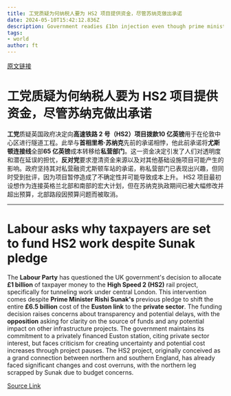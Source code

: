 ```yaml
---
title: 工党质疑为何纳税人要为 HS2 项目提供资金，尽管苏纳克做出承诺
date: 2024-05-10T15:42:12.836Z
description: Government readies £1bn injection even though prime minister said last year private sector would cover Euston costs
tags: 
- world
author: ft
---
```


[原文链接](https://ft.com/content/105b3a32-169e-417e-8f61-742e02ea69e0)

# 工党质疑为何纳税人要为 HS2 项目提供资金，尽管苏纳克做出承诺

**工党**质疑英国政府决定向**高速铁路 2 号（HS2）**项目拨款**10 亿英镑**用于在伦敦中心区进行隧道工程。此举与**首相里希·苏纳克**先前的承诺相悖，他此前承诺将**尤斯顿连接线**全部**65 亿英镑**成本转移给**私营部门**。这一资金决定引发了人们对透明度和潜在延误的担忧，**反对党**要求澄清资金来源以及对其他基础设施项目可能产生的影响。政府坚持其对私营融资尤斯顿车站的承诺，称私营部门已表现出兴趣，但同时受到批评，因为项目暂停造成了不确定性并可能导致成本上升。 HS2 项目最初设想作为连接英格兰北部和南部的宏大计划，但在苏纳克执政期间已被大幅修改并超出预算，北部路段因预算问题而被取消。

---

# Labour asks why taxpayers are set to fund HS2 work despite Sunak pledge

The **Labour Party** has questioned the UK government's decision to allocate **£1 billion** of taxpayer money to the **High Speed 2 (HS2)** rail project, specifically for tunneling work under central London. This intervention comes despite **Prime Minister Rishi Sunak's** previous pledge to shift the entire **£6.5 billion** cost of the **Euston link** to the **private sector**. The funding decision raises concerns about transparency and potential delays, with the **opposition** asking for clarity on the source of funds and any potential impact on other infrastructure projects. The government maintains its commitment to a privately financed Euston station, citing private sector interest, but faces criticism for creating uncertainty and potential cost increases through project pauses. The HS2 project, originally conceived as a grand connection between northern and southern England, has already faced significant changes and cost overruns, with the northern leg scrapped by Sunak due to budget concerns.

[Source Link](https://ft.com/content/105b3a32-169e-417e-8f61-742e02ea69e0)

